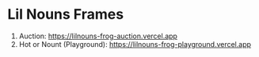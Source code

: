 # Lil Nouns Frames

1. Auction: https://lilnouns-frog-auction.vercel.app
2. Hot or Nount (Playground): https://lilnouns-frog-playground.vercel.app